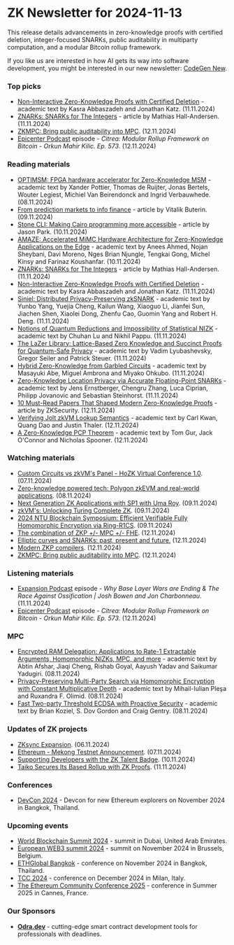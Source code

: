 # ZK Newsletter for 2024-11-13
This release details advancements in zero-knowledge proofs with certified deletion, integer-focused SNARKs, public auditability in multiparty computation, and a modular Bitcoin rollup framework.

If you like us are interested in how AI gets its way into software development, you might be interested in our new newsletter: [CodeGen New](https://codegen.substack.com/p/codegen-news-for-2024-10-28). 

### Top picks
* [Non-Interactive Zero-Knowledge Proofs with Certified Deletion](https://eprint.iacr.org/2024/1848.pdf) - academic text by Kasra Abbaszadeh and Jonathan Katz. (11.11.2024)
* [ZNARKs: SNARKs for The Integers](https://www.zksecurity.xyz/blog/posts/znarks/) - article by Mathias Hall-Andersen. (11.11.2024)
* [ZKMPC: Bring public auditability into MPC](https://www.youtube.com/watch?v=aWQ8zzi1EAQ). (12.11.2024)
* [Epicenter Podcast](https://www.youtube.com/watch?v=6Ww-JSgPprA) episode - *Citrea: Modular Rollup Framework on Bitcoin - Orkun Mahir Kilic. Ep. 573*. (12.11.2024)

### Reading materials 
* [OPTIMSM: FPGA hardware accelerator for Zero-Knowledge MSM](https://eprint.iacr.org/2024/1827.pdf) - academic text by Xander Pottier, Thomas de Ruijter, Jonas Bertels, Wouter Legiest, Michiel Van Beirendonck and Ingrid Verbauwhede. (08.11.2024)
* [From prediction markets to info finance](https://vitalik.eth.limo/general/2024/11/09/infofinance.html) - article by Vitalik Buterin. (09.11.2024)
* [Stone CLI: Making Cairo programming more accessible](https://www.zksecurity.xyz/blog/posts/stone-cli/) - article by Jason Park. (10.11.2024)
* [AMAZE: Accelerated MiMC Hardware Architecture for Zero-Knowledge Applications on the Edge](https://arxiv.org/pdf/2411.06350) - academic text by Anees Ahmed, Nojan Sheybani, Davi Moreno, Nges Brian Njungle, Tengkai Gong, Michel Kinsy and Farinaz Koushanfar. (10.11.2024)
* [ZNARKs: SNARKs for The Integers](https://www.zksecurity.xyz/blog/posts/znarks/) - article by Mathias Hall-Andersen. (11.11.2024)
* [Non-Interactive Zero-Knowledge Proofs with Certified Deletion](https://eprint.iacr.org/2024/1848.pdf) - academic text by Kasra Abbaszadeh and Jonathan Katz. (11.11.2024)
* [Siniel: Distributed Privacy-Preserving zkSNARK](https://eprint.iacr.org/2024/1803.pdf) - academic text by Yunbo Yang, Yuejia Cheng, Kailun Wang, Xiaoguo Li, Jianfei Sun, Jiachen Shen, Xiaolei Dong, Zhenfu Cao, Guomin Yang and Robert H. Deng. (11.11.2024)
* [Notions of Quantum Reductions and Impossibility of Statistical NIZK](https://eprint.iacr.org/2024/1847.pdf) - academic text by Chuhan Lu and Nikhil Pappu. (11.11.2024)
* [The LaZer Library: Lattice-Based Zero Knowledge and Succinct Proofs for Quantum-Safe Privacy](https://eprint.iacr.org/2024/1846.pdf) - academic text by Vadim Lyubashevsky, Gregor Seiler and Patrick Steuer. (11.11.2024)
* [Hybrid Zero-Knowledge from Garbled Circuits](https://eprint.iacr.org/2024/1835.pdf) - academic text by Masayuki Abe, Miguel Ambrona and Miyako Ohkubo. (11.11.2024)
* [Zero-Knowledge Location Privacy via Accurate Floating-Point SNARKs](https://eprint.iacr.org/2024/1842.pdf) - academic text by Jens Ernstberger, Chengru Zhang, Luca Ciprian, Philipp Jovanovic and Sebastian Steinhorst. (11.11.2024)
* [10 Must-Read Papers That Shaped Modern Zero-Knowledge Proofs](https://www.zksecurity.xyz/blog/posts/ten-zk-papers/) - article by ZKSecurity. (12.11.2024)
* [Verifying Jolt zkVM Lookup Semantics](https://eprint.iacr.org/2024/1841.pdf) - academic text by Carl Kwan, Quang Dao and Justin Thaler. (12.11.2024)
* [A Zero-Knowledge PCP Theorem](https://arxiv.org/pdf/2411.07972) - academic text by Tom Gur, Jack O'Connor and Nicholas Spooner. (12.11.2024)

### Watching materials
* [Custom Circuits vs zkVM's Panel - HoZK Virtual Conference 1.0](https://www.youtube.com/watch?v=YMTPl9tTP5s). (07.11.2024)
* [Zero-knowledge powered tech: Polygon zkEVM and real-world applications](https://www.youtube.com/watch?v=LoGmyZA_l78). (08.11.2024)
* [Next Generation ZK Applications with SP1 with Uma Roy](https://www.youtube.com/watch?v=hR9FF-M1NMA). (09.11.2024)
* [zkVM's: Unlocking Turing Complete ZK](https://www.youtube.com/watch?v=2ETj5RkP2fQ). (09.11.2024)
* [2024 NTU Blockchain Symposium: Efficient Verifiable Fully Homomorphic Encryption via Ring-R1CS](https://www.youtube.com/watch?v=N6hiHGkV_QY). (09.11.2024)
* [The combination of ZKP +/- MPC +/- FHE](https://www.youtube.com/watch?v=Tq7CVqDE_P4). (12.11.2024)
* [Elliptic curves and SNARKs: past, present and future.](https://www.youtube.com/watch?v=O0-GOTEUQyY) (12.11.2024)
* [Modern ZKP compilers](https://www.youtube.com/watch?v=JX9YtcG_EHk). (12.11.2024)
* [ZKMPC: Bring public auditability into MPC](https://www.youtube.com/watch?v=aWQ8zzi1EAQ). (12.11.2024)
 
### Listening materials
* [Expansion Podcast](https://www.youtube.com/watch?v=l2HRMHwP6CM) episode - *Why Base Layer Wars are Ending & The Race Against Ossification | Josh Bowen and Jon Charbonneau*. (11.11.2024)
* [Epicenter Podcast](https://www.youtube.com/watch?v=6Ww-JSgPprA) episode - *Citrea: Modular Rollup Framework on Bitcoin - Orkun Mahir Kilic. Ep. 573*. (12.11.2024)
 
### MPC
* [Encrypted RAM Delegation: Applications to Rate-1 Extractable Arguments, Homomorphic NIZKs, MPC, and more](https://eprint.iacr.org/2024/1806.pdf) - academic text by Abtin Afshar, Jiaqi Cheng, Rishab Goyal, Aayush Yadav and Saikumar Yadugiri. (08.11.2024)
* [Privacy-Preserving Multi-Party Search via Homomorphic Encryption with Constant Multiplicative Depth](https://eprint.iacr.org/2024/1800.pdf) - academic text by Mihail-Iulian Pleşa and Ruxandra F. Olimid. (08.11.2024)
* [Fast Two-party Threshold ECDSA with Proactive Security](https://eprint.iacr.org/2024/1831.pdf) - academic text by Brian Koziel, S. Dov Gordon and Craig Gentry. (08.11.2024)
 
### Updates of ZK projects
* [ZKsync Expansion](https://medium.com/hyperlane/zksync-expansion-5f270ffb95af). (06.11.2024)
* [Ethereum - Mekong Testnet Announcement](https://blog.ethereum.org/2024/11/07/introducing-mekong-testnet). (07.11.2024)
* [Supporting Developers with the ZK Talent Badge](https://scroll.io/blog/supporting-developers-with-the-zk-talent-badge). (10.11.2024)
* [Taiko Secures Its Based Rollup with ZK Proofs](https://taiko.mirror.xyz/4c6VNhjKLHOMaNKRryyKHkiHcWx7caRax_mC0jTr-sY). (11.11.2024)
 
### Conferences
* [DevCon 2024](https://devcon.org/) - Devcon for new Ethereum explorers on November 2024 in Bangkok, Thailand.

### Upcoming events
* [World Blockchain Summit 2024](https://worldblockchainsummit.com/dxb-oct-24/) - summit in Dubai, United Arab Emirates.
* [European WEB3 summit 2024](https://www.web3eurosummit.eu/) - summit on November 2024 in Brussels, Belgium.
* [ETHGlobal Bangkok](https://ethglobal.com/events/bangkok) - conference on November 2024 in Bangkok, Thailand. 
* [TCC 2024](https://tcc.iacr.org/2024/) - conference on December 2024 in Milan, Italy.
* [The Ethereum Community Conference 2025](https://ethcc.io/) - conference in Summer 2025 in Cannes, France.

### Our Sponsors
* **[Odra.dev](https://odra.dev)** - cutting-edge smart contract development tools for professionals with deadlines.
